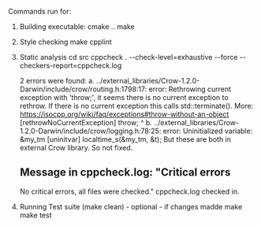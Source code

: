 Commands run for:

1. Building executable: 
    cmake .. 
    make 

2. Style checking
   make cpplint 

3. Static analysis 
   cd src
   cppcheck . --check-level=exhaustive --force --checkers-report=cppcheck.log

   2 errors were found:
       a. ../external_libraries/Crow-1.2.0-Darwin/include/crow/routing.h:1798:17: error: Rethrowing current exception with 'throw;', it seems there is no current exception to rethrow. If there is no current exception this calls std::terminate(). More: https://isocpp.org/wiki/faq/exceptions#throw-without-an-object [rethrowNoCurrentException]
                throw;
                ^
       b. ../external_libraries/Crow-1.2.0-Darwin/include/crow/logging.h:78:25: error: Uninitialized variable: &my_tm [uninitvar]
            localtime_s(&my_tm, &t);
    But these are both in external Crow library. So not fixed.

    Message in cppcheck.log:
    "Critical errors
     ---------------
     No critical errors, all files were checked."
    cppcheck.log checked in.

4. Running Test suite
   (make clean) - optional - if changes madde
   make 
   make test
